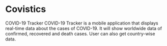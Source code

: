 # Covistics
COVID-19 Tracker COVID-19 Tracker is a mobile application that displays real-time data about the cases of COVID-19. It will show worldwide data of confirmed, recovered and death cases. User can also get country-wise data.
